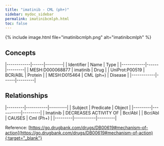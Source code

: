 ```yaml
---
title: "imatinib - CML (ph+)"
sidebar: mydoc_sidebar
permalink: imatinibcmlph.html
toc: false 
---
```


{% include image.html file="imatinibcmlph.png" alt="imatinibcmlph" %}

## Concepts

|------------|------|---------|
| Identifier | Name | Type    |
|------------|------|---------|
| MESH:D000068877 | imatinib | Drug |
| UniProt:P00519 | BCR/ABL | Protein |
| MESH:D015464 | CML (ph+) | Disease |
|------------|------|---------|

## Relationships

|---------|-----------|---------|
| Subject | Predicate | Object  |
|---------|-----------|---------|
| Imatinib | DECREASES ACTIVITY OF | Bcr/Abl |
| Bcr/Abl | CAUSES | Cml (Ph+) |
|---------|-----------|---------|

Reference: [https://go.drugbank.com/drugs/DB00619#mechanism-of-action](https://go.drugbank.com/drugs/DB00619#mechanism-of-action){:target="_blank"}